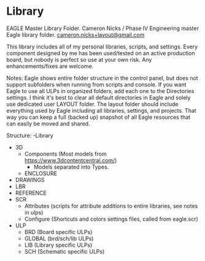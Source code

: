 # Library
EAGLE Master Library Folder.
Cameron Nicks / Phase IV Engineering master Eagle library folder.
cameron.nicks+layout@gmail.com

This library includes all of my personal libraries, scripts, and settings.
Every component designed by me has been used/tested on an active production board, but nobody is perfect so use at your own risk.
Any enhancements/fixes are welcome.

Notes:
Eagle shows entire folder structure in the control panel, but does not support subfolders when running from scripts and console.
If you want Eagle to use all ULPs in organized folders, add each one to the Directories settings.
I think it's best to clear all default directories in Eagle and solely use dedicated user LAYOUT folder.
The layout folder should include everything used by Eagle including all libraries, settings, and projects.
That way you can keep a full (backed up) snapshot of all Eagle resources that can easily be moved and shared.

Structure:
-Library
  - 3D
    - Components (Most models from https://www.3dcontentcentral.com/)
      - Models separated into Types.
    - ENCLOSURE
  - DRAWINGS
  - LBR
  - REFERENCE
  - SCR
    - Attributes (scripts for attribute additions to entire libraries, see notes in ulps)
    - Configure (Shortcuts and colors settings files, called from eagle.scr)
  - ULP
    - BRD (Board specific ULPs)
    - GLOBAL (brd/sch/lib ULPs)
    - LIB (Library specific ULPs)
    - SCH (Schematic specific ULPs)
